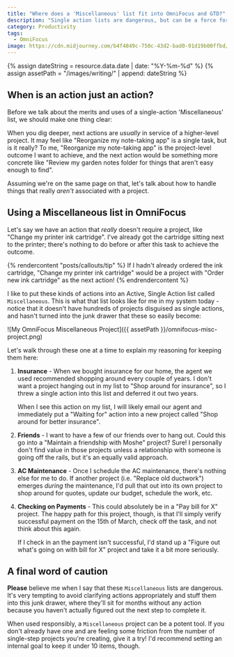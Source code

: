 ```yaml
---
title: "Where does a 'Miscellaneous' list fit into OmniFocus and GTD?"
description: "Single action lists are dangerous, but can be a force for good when used responsibly."
category: Productivity
tags:
  - OmniFocus
image: https://cdn.midjourney.com/b4f4849c-750c-43d2-bad0-91d19b00ffbd/0_2.png
---
```


<!-- Include assets like ![Asset]({{ assetPath }}/my-asset.png) -->

{% assign dateString = resource.data.date | date: "%Y-%m-%d" %}
{% assign assetPath = "/images/writing/" | append: dateString %}

## When is an action just an action?

Before we talk about the merits and uses of a single-action 'Miscellaneous' list, we should make one thing clear:

When you dig deeper, next actions are _usually_ in service of a higher-level project. It may feel like "Reorganize my note-taking app" is a single task, but is it really? To me, "Reorganize my note-taking app" is the project-level outcome I want to achieve, and the next action would be something more concrete like "Review my garden notes folder for things that aren't easy enough to find".

Assuming we're on the same page on that, let's talk about how to handle things that really _aren't_ associated with a project.

## Using a Miscellaneous list in OmniFocus

Let's say we have an action that _really_ doesn't require a project, like "Change my printer ink cartridge". I've already got the cartridge sitting next to the printer; there's nothing to do before or after this task to achieve the outcome.

{% rendercontent "posts/callouts/tip" %}
If I hadn't already ordered the ink cartridge, "Change my printer ink cartridge" would be a project with "Order new ink cartridge" as the next action!
{% endrendercontent %}

I like to put these kinds of actions into an Active, Single Action list called `Miscellaneous`. This is what that list looks like for me in my system today - notice that it doesn't have hundreds of projects disguised as single actions, and hasn't turned into the junk drawer that these so easily become:

![My OmniFocus Miscellaneous Project]({{ assetPath }}/omnifocus-misc-project.png)

Let's walk through these one at a time to explain my reasoning for keeping them here:

1. **Insurance** - When we bought insurance for our home, the agent we used recommended shopping around every couple of years. I don't want a project hanging out in my list to "Shop around for insurance", so I threw a single action into this list and deferred it out two years.

   When I see this action on my list, I will likely email our agent and immediately put a "Waiting for" action into a new project called "Shop around for better insurance".

1. **Friends** - I want to have a few of our friends over to hang out. Could this go into a "Maintain a friendship with Moshe" project? Sure! I personally don't find value in those projects unless a relationship with someone is going off the rails, but it's an equally valid approach.

1. **AC Maintenance** - Once I schedule the AC maintenance, there's nothing else for me to do. If another project (i.e. "Replace old ductwork") emerges _during_ the maintenance, I'd pull that out into its own project to shop around for quotes, update our budget, schedule the work, etc.

1. **Checking on Payments** - This could absolutely be in a "Pay bill for X" project. The happy path for this project, though, is that I'll simply verify successful payment on the 15th of March, check off the task, and not think about this again.

   If I check in an the payment isn't successful, I'd stand up a "Figure out what's going on with bill for X" project and take it a bit more seriously.

## A final word of caution

**Please** believe me when I say that these `Miscellaneous` lists are dangerous. It's very tempting to avoid clarifying actions appropriately and stuff them into this junk drawer, where they'll sit for months without any action because you haven't actually figured out the next step to complete it.

When used responsibly, a `Miscellaneous` project can be a potent tool. If you don't already have one and are feeling some friction from the number of single-step projects you're creating, give it a try! I'd recommend setting an internal goal to keep it under 10 items, though.
